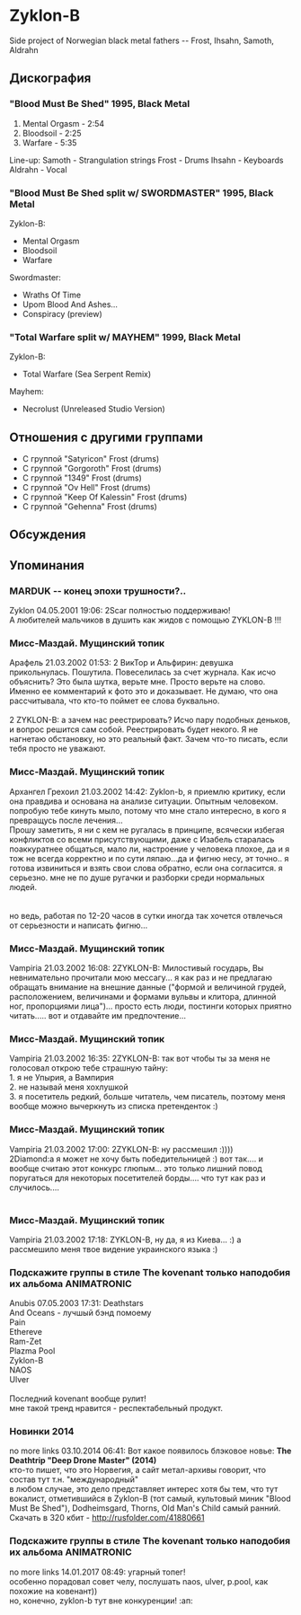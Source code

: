 # Zyklon-B

Side project of Norwegian black metal fathers -- Frost, Ihsahn, Samoth, Aldrahn

## Дискография

### "Blood Must Be Shed" 1995, Black Metal

1. Mental Orgasm - 2:54
2. Bloodsoil - 2:25
3. Warfare - 5:35

Line-up:
Samoth - Strangulation strings
Frost - Drums
Ihsahn - Keyboards
Aldrahn - Vocal

### "Blood Must Be Shed split w/ SWORDMASTER" 1995, Black Metal

Zyklon-B: 
- Mental Orgasm
- Bloodsoil
- Warfare

Swordmaster: 
- Wraths Of Time
- Upom Blood And Ashes...
- Conspiracy (preview)

### "Total Warfare split w/ MAYHEM" 1999, Black Metal

Zyklon-B: 
- Total Warfare (Sea Serpent Remix)

Mayhem: 
- Necrolust (Unreleased Studio Version)


## Отношения с другими группами

* C группой "Satyricon" Frost (drums)
* C группой "Gorgoroth" Frost (drums)
* C группой "1349" Frost (drums)
* C группой "Ov Hell" Frost (drums)
* C группой "Keep Of Kalessin" Frost (drums)
* C группой "Gehenna" Frost (drums)

## Обсуждения


## Упоминания

### MARDUK -- конец эпохи трушности?..

Zyklon 04.05.2001 19:06:
2Scar полностью поддерживаю!<BR>А любителей мальчиков в душить как жидов с помощью ZYKLON-B !!!

### Мисс-Маздай.  Мущинский топик

Арафель 21.03.2002 01:53:
2 ВикТор и Альфирин: девушка прикольнулась. Пошутила. Повеселилась за счет журнала. Как исчо объяснить? Это была шутка, верьте мне. Просто верьте на слово. Именно ее комментарий к фото это и доказывает. Не думаю, что она рассчитывала, что кто-то поймет ее слова буквально.<BR><BR>2  ZYKLON-B:  а зачем нас реестрировать? Исчо пару подобных деньков, и вопрос решится сам собой. Реестрировать будет некого. Я не нагнетаю обстановку, но это реальный факт. Зачем что-то писать, если тебя просто не уважают. 

### Мисс-Маздай.  Мущинский топик

Архангел Грехоил 21.03.2002 14:42:
Zyklon-b, я приемлю критику, если она правдива и основана на анализе ситуации. Опытным человеком. <BR>попробую тебе кинуть мыло, потому что мне стало интересно, в кого я превращусь после лечения...<BR>Прошу заметить, я ни с кем не ругалась в принципе, всячески избегая конфликтов со всеми присутствующими, даже с Изабель старалась поаккуратнее общаться, мало ли, настроение у человека плохое, да и я тож не всегда корректно и по сути ляпаю...да и фигню несу, эт точно.. я готова извиниться и взять свои слова обратно, если она согласится. я серьезно. мне не по душе ругачки и разборки среди нормальных людей.<BR><BR><BR>но ведь, работая по 12-20  часов в сутки иногда так хочется отвлечься от серьезности и написать фигню...

### Мисс-Маздай.  Мущинский топик

Vampiria 21.03.2002 16:08:
2ZYKLON-B: Милостивый государь, Вы невнимательно прочитали мою мессагу... я как раз и не предлагаю обращать внимание на внешние данные ("формой и величиной грудей, расположением, величинами и формами вульвы и клитора, длинной ног, пропорциями лица")... просто есть люди, постинги которых приятно читать..... вот и отдавайте им предпочтение... 

### Мисс-Маздай.  Мущинский топик

Vampiria 21.03.2002 16:35:
2ZYKLON-B: так вот чтобы ты за меня не голосовал открою тебе страшную тайну:<BR>1. я не Упырия, а Вампирия<BR>2. не называй меня хохлушкой<BR>3. я посетитель редкий, больше читатель, чем писатель, поэтому меня вообще можно вычеркнуть из списка претенденток :)

### Мисс-Маздай.  Мущинский топик

Vampiria 21.03.2002 17:00:
2ZYKLON-B: ну рассмешил :))))<BR>2Diamond:а я может не хочу быть победительницей :) вот так.... и вообще считаю этот конкурс глюпым... это только лишний повод поругаться для некоторых посетителей борды.... что тут как раз и случилось.... <BR><BR>

### Мисс-Маздай.  Мущинский топик

Vampiria 21.03.2002 17:18:
ZYKLON-B, ну да, я из Киева... :) а рассмешило меня твое видение украинского языка :)

### Подскажите группы в стиле The kovenant только наподобия их альбома ANIMATRONIC

Anubis 07.05.2003 17:31:
Deathstars<BR>And Oceans - лучшый бэнд помоему<BR>Pain<BR>Ethereve<BR>Ram-Zet<BR>Plazma Pool<BR>Zyklon-B<BR>NAOS<BR>Ulver<BR><BR>Последний kovenant вообще рулит!<BR>мне такой тренд нравится - респектабельный продукт.

### Новинки 2014

no more links 03.10.2014 06:41:
Вот какое появилось блэковое новье: <B>The Deathtrip "Deep Drone Master" (2014)</B><BR>кто-то пишет, что это Норвегия, а сайт метал-архивы говорит, что состав тут т.н. "международный"<BR>в любом случае, это дело представляет интерес хотя бы тем, что тут вокалист, отметившийся в Zyklon-B (тот самый, культовый миник "Blood Must Be Shed"), Dodheimsgard, Thorns, Old Man's Child самый ранний.<BR>Скачать в 320 кбит - <A HREF="http://rusfolder.com/41880661" TARGET="_blank">http://rusfolder.com/41880661</A>

### Подскажите группы в стиле The kovenant только наподобия их альбома ANIMATRONIC

no more links 14.01.2017 08:49:
угарный топег! <BR>особенно порадовал совет челу, послушать naos, ulver, p.pool, как похожие на ковенант))<BR>но, конечно, zyklon-b тут вне конкуренции! :ап:

